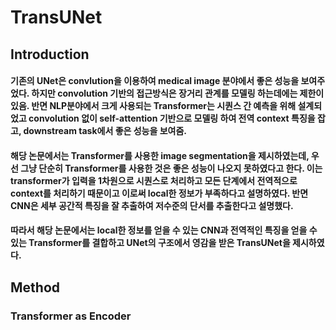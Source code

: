 # TransUNet

## Introduction
#### 기존의 UNet은 convlution을 이용하여 medical image 분야에서 좋은 성능을 보여주었다. 하지만 convolution 기반의 접근방식은 장거리 관계를 모델링 하는데에는 제한이 있음. 반면 NLP분야에서 크게 사용되는 Transformer는 시퀀스 간 예측을 위해 설계되었고 convolution 없이 self-attention 기반으로 모델링 하여 전역 context 특징을 잡고, downstream task에서 좋은 성능을 보여줌.
#### 해당 논문에서는 Transformer를 사용한 image segmentation을 제시하였는데, 우선 그냥 단순히 Transformer를 사용한 것은 좋은 성능이 나오지 못하였다고 한다. 이는 transformer가 입력을 1차원으로 시퀀스로 처리하고 모든 단계에서 전역적으로 context를 처리하기 때문이고 이로써 local한 정보가 부족하다고 설명하였다. 반면 CNN은 세부 공간적 특징을 잘 추출하여 저수준의 단서를 추출한다고 설명했다. 
#### 따라서 해당 논문에서는 local한 정보를 얻을 수 있는 CNN과 전역적인 특징을 얻을 수 있는 Transformer를 결합하고 UNet의 구조에서 영감을 받은 TransUNet을 제시하였다.

## Method
### Transformer as Encoder
#### 